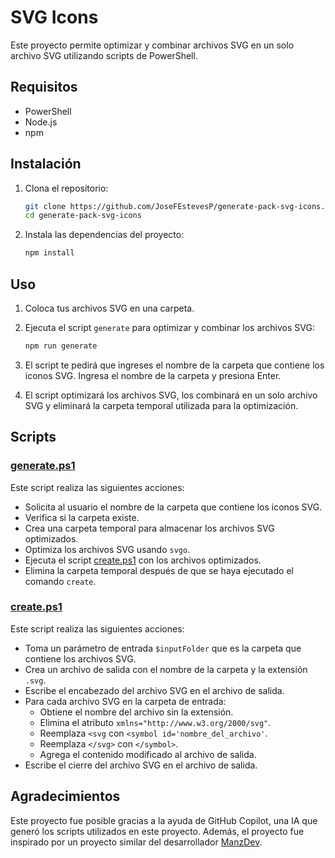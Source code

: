 # SVG Icons

Este proyecto permite optimizar y combinar archivos SVG en un solo archivo SVG utilizando scripts de PowerShell.

## Requisitos

- PowerShell
- Node.js
- npm

## Instalación

1. Clona el repositorio:

   ```sh
   git clone https://github.com/JoseFEstevesP/generate-pack-svg-icons.git
   cd generate-pack-svg-icons
   ```

2. Instala las dependencias del proyecto:
   ```sh
   npm install
   ```

## Uso

1. Coloca tus archivos SVG en una carpeta.

2. Ejecuta el script `generate` para optimizar y combinar los archivos SVG:

   ```sh
   npm run generate
   ```

3. El script te pedirá que ingreses el nombre de la carpeta que contiene los iconos SVG. Ingresa el nombre de la carpeta y presiona Enter.

4. El script optimizará los archivos SVG, los combinará en un solo archivo SVG y eliminará la carpeta temporal utilizada para la optimización.

## Scripts

### [generate.ps1](generate.ps1)

Este script realiza las siguientes acciones:

- Solicita al usuario el nombre de la carpeta que contiene los iconos SVG.
- Verifica si la carpeta existe.
- Crea una carpeta temporal para almacenar los archivos SVG optimizados.
- Optimiza los archivos SVG usando `svgo`.
- Ejecuta el script [create.ps1](create.ps1) con los archivos optimizados.
- Elimina la carpeta temporal después de que se haya ejecutado el comando `create`.

### [create.ps1](create.ps1)

Este script realiza las siguientes acciones:

- Toma un parámetro de entrada `$inputFolder` que es la carpeta que contiene los archivos SVG.
- Crea un archivo de salida con el nombre de la carpeta y la extensión `.svg`.
- Escribe el encabezado del archivo SVG en el archivo de salida.
- Para cada archivo SVG en la carpeta de entrada:
  - Obtiene el nombre del archivo sin la extensión.
  - Elimina el atributo `xmlns="http://www.w3.org/2000/svg"`.
  - Reemplaza `<svg` con `<symbol id='nombre_del_archivo'`.
  - Reemplaza `</svg>` con `</symbol>`.
  - Agrega el contenido modificado al archivo de salida.
- Escribe el cierre del archivo SVG en el archivo de salida.

## Agradecimientos

Este proyecto fue posible gracias a la ayuda de GitHub Copilot, una IA que generó los scripts utilizados en este proyecto. Además, el proyecto fue inspirado por un proyecto similar del desarrollador [ManzDev](https://github.com/ManzDev).
